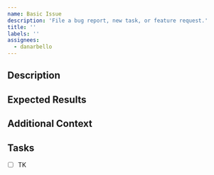 ```yaml
---
name: Basic Issue
description: 'File a bug report, new task, or feature request.'
title: ''
labels: ''
assignees:
  - danarbello
---
```


## Description

## Expected Results

## Additional Context

## Tasks
- [ ] TK
